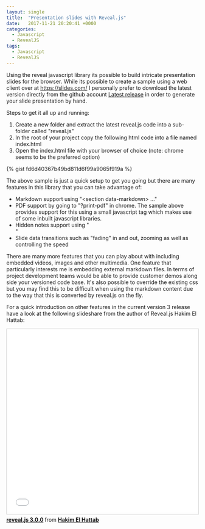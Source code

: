 ```yaml
---
layout: single
title:  "Presentation slides with Reveal.js"
date:   2017-11-21 20:20:41 +0000
categories:
  - Javascript
  - RevealJS
tags:
  - Javascript
  - RevealJS
---
```


Using the reveal javascript library its possible to build intricate presentation slides for the browser. While its possible to create a sample using a web client over at <a href="https://slides.com/">https://slides.com/</a> I personally prefer to download the latest version directly from the github account <a href="https://github.com/hakimel/reveal.js/releases/latest">Latest release</a> in order to generate your slide presentation by hand.

Steps to get it all up and running:

<ol>
	<li>Create a new folder and extract the latest reveal.js code into a sub-folder called "reveal.js"</li>
	<li>In the root of your project copy the following html code into a file named index.html</li>
	<li>Open the index.html file with your browser of choice (note: chrome seems to be the preferred option)</li>
</ol>
{% gist fd6d40367b49bd811d6f99a9065f919a %}

The above sample is just a quick setup to get you going but there are many features in this library that you can take advantage of:
<ul>
	<li>Markdown support using "<<span class="pl-ent">section</span> <span class="pl-e">data-markdown> ..."</span></li>
	<li>PDF support by going to "?print-pdf" in chrome. The sample above provides support for this using a small javascript tag which makes use of some inbuilt javascript libraries.</li>
	<li>Hidden notes support using "<section data-separator-notes=...>"</li>
	<li>Slide data transitions such as "fading" in and out, zooming as well as controlling the speed</li>
</ul>
There are many more features that you can play about with including embedded videos, images and other multimedia. One feature that particularly interests me is embedding external markdown files. In terms of project development teams would be able to provide customer demos along side your versioned code base. It's also possible to override the existing css but you may find this to be difficult when using the markdown content due to the way that this is converted by reveal.js on the fly.

For a quick introduction on other features in the current version 3 release have a look at the following slideshare from the author of Reveal.js Hakim El Hattab:

<iframe src="//www.slideshare.net/slideshow/embed_code/key/e3ACCuYrg0rSiG" width="595" height="485" frameborder="0" marginwidth="0" marginheight="0" scrolling="no" style="border:1px solid #CCC; border-width:1px; margin-bottom:5px; max-width: 100%;" allowfullscreen> </iframe> <div style="margin-bottom:5px"> <strong> <a href="//www.slideshare.net/hakimel/revealjs-300" title="reveal.js 3.0.0" target="_blank">reveal.js 3.0.0</a> </strong> from <strong><a href="https://www.slideshare.net/hakimel" target="_blank">Hakim El Hattab</a></strong> </div>
